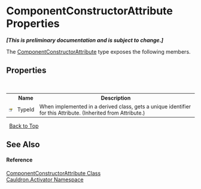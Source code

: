 # ComponentConstructorAttribute Properties
 _**\[This is preliminary documentation and is subject to change.\]**_

The <a href="T_Cauldron_Activator_ComponentConstructorAttribute">ComponentConstructorAttribute</a> type exposes the following members.


## Properties
&nbsp;<table><tr><th></th><th>Name</th><th>Description</th></tr><tr><td>![Public property](media/pubproperty.gif "Public property")</td><td>TypeId</td><td>
When implemented in a derived class, gets a unique identifier for this Attribute.
 (Inherited from Attribute.)</td></tr></table>&nbsp;
<a href="#componentconstructorattribute-properties">Back to Top</a>

## See Also


#### Reference
<a href="T_Cauldron_Activator_ComponentConstructorAttribute">ComponentConstructorAttribute Class</a><br /><a href="N_Cauldron_Activator">Cauldron.Activator Namespace</a><br />